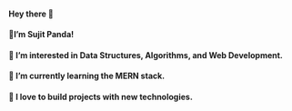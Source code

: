 #### Hey there 👋
#### 🍁I’m Sujit Panda!
#### 👀 I’m interested in Data Structures, Algorithms, and Web Development.
#### 🌱 I’m currently learning the MERN stack.
#### 💞️ I love to build projects with new technologies.





